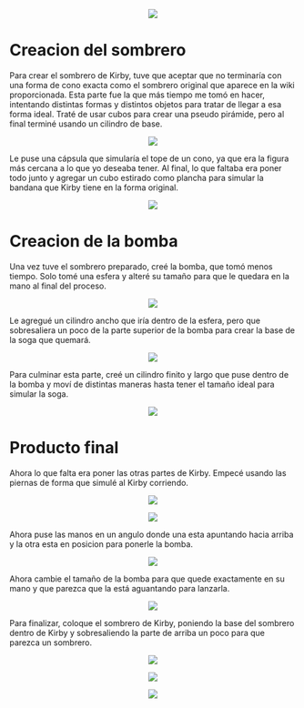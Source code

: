 <p align=" center">
  <img src="https://github.com/user-attachments/assets/aa8dbd92-ab8e-4e32-bc7c-e7cbec95b88f"/>
</p>


# Creacion del sombrero

Para crear el sombrero de Kirby, tuve que aceptar que no terminaría con una forma de cono exacta como el sombrero original que aparece en la wiki proporcionada. Esta parte fue la que más tiempo me tomó en hacer, intentando distintas formas y distintos objetos para tratar de llegar a esa forma ideal. Traté de usar cubos para crear una pseudo pirámide, pero al final terminé usando un cilindro de base. 
<p align=" center">
  <img src="https://github.com/user-attachments/assets/f41e6a74-b74e-40b4-b28a-4d35c6b55080"/>
</p>


Le puse una cápsula que simularía el tope de un cono, ya que era la figura más cercana a lo que yo deseaba tener. Al final, lo que faltaba era poner todo junto y agregar un cubo estirado como plancha para simular la bandana que Kirby tiene en la forma original.
<p align=" center">
  <img src="https://github.com/user-attachments/assets/7c44655f-1ec5-45ec-9287-8a4686e5949b"/>
</p>


# Creacion de la bomba

Una vez tuve el sombrero preparado, creé la bomba, que tomó menos tiempo. Solo tomé una esfera y alteré su tamaño para que le quedara en la mano al final del proceso.
<p align=" center">
  <img src="https://github.com/user-attachments/assets/fccb8405-2dfa-4847-aa05-186983084f7ehttps://github.com/user-attachments/assets/fccb8405-2dfa-4847-aa05-186983084f7e"/>
</p>



Le agregué un cilindro ancho que iría dentro de la esfera, pero que sobresaliera un poco de la parte superior de la bomba para crear la base de la soga que quemará.
<p align=" center">
  <img src="https://github.com/user-attachments/assets/ed8f37e2-0173-4d5b-bcbe-02b2b26649e1"/>
</p>


Para culminar esta parte, creé un cilindro finito y largo que puse dentro de la bomba y moví de distintas maneras hasta tener el tamaño ideal para simular la soga.
<p align=" center">
  <img src="https://github.com/user-attachments/assets/349496fd-7d5a-4d2d-b82a-77f0fa70ac2c"/>
</p>


# Producto final

Ahora lo que falta era poner las otras partes de Kirby. Empecé usando las piernas de forma que simulé al Kirby corriendo.
<p align=" center">
  <img src="https://github.com/user-attachments/assets/af62599e-b53d-4eaf-86e0-0caaab57bda8"/>
</p>
<p align=" center">
  <img src="https://github.com/user-attachments/assets/ddc0b7ba-e79d-49cf-a50c-c498b0918f92"/>
</p>

Ahora puse las manos en un angulo donde una esta apuntando hacia arriba y la otra esta en posicion para ponerle la bomba.
<p align=" center">
  <img src="https://github.com/user-attachments/assets/767c0f76-c580-457f-b0ee-72e530c2484f"/>
</p>

Ahora cambie el tamaño de la bomba para que quede exactamente en su mano y que parezca que la está aguantando para lanzarla.
<p align=" center">
  <img src="https://github.com/user-attachments/assets/313be7a1-cda2-459e-b5c6-19e4bd448293"/>
</p>

Para finalizar, coloque el sombrero de Kirby, poniendo la base del sombrero dentro de Kirby y sobresaliendo la parte de arriba un poco para que parezca un sombrero.
<p align=" center">
  <img src="https://github.com/user-attachments/assets/1bff5243-614f-4301-8ac5-d9e8d89c3fc5"/>
</p>
<p align=" center">
  <img src="https://github.com/user-attachments/assets/2a5d5644-7496-4859-843b-3ff05ce61f0d"/>
</p>
<p align=" center">
  <img src="https://github.com/user-attachments/assets/ccc1642e-8c10-4f36-a538-58e87eba919f"/>
</p>




